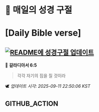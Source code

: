 # 🙏 매일의 성경 구절
# [Daily Bible verse]
## [![README에 성경구절 업데이트](https://github.com/DONGSUKA/first_test/actions/workflows/update-readme-bible.yml/badge.svg)](https://github.com/DONGSUKA/first_test/actions/workflows/update-readme-bible.yml)
<!-- START_BIBLE_VERSE -->
📖 **갈라디아서 6:5**
> 각각 자기의 짐을 질 것이라

🕊️ _업데이트 시각: 2025-09-11 22:50:06 KST_
  <!-- END_BIBLE_VERSE -->
## GITHUB_ACTION
